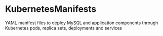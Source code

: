 # KubernetesManifests
YAML manifest files to deploy MySQL and application components through Kubernetes pods, replica sets, deployments and services
